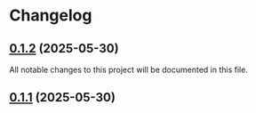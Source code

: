 # Changelog

## [0.1.2](https://github.com/MinhOmega/next-pwa/compare/v0.1.1...v0.1.2) (2025-05-30)

All notable changes to this project will be documented in this file.

## [0.1.1](https://github.com/MinhOmega/next-pwa/compare/v0.1.0...v0.1.1) (2025-05-30)
